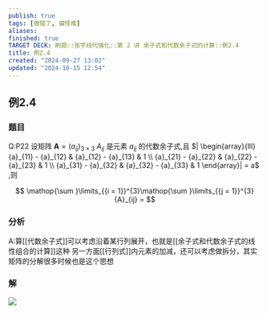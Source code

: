 ```yaml
---
publish: true
tags: [做错了, 偏怪难]
aliases: 
finished: true
TARGET DECK: 刷题::张宇线代强化::第 2 讲 余子式和代数余子式的计算::例2.4
title: 例2.4
created: "2024-09-27 13:02"
updated: "2024-10-15 12:54"
---
```

## 例2.4
### 题目
Q:P22 设矩阵 $\mathbf{A} = {( {a}_{ij}) }_{3 \times 3}$
${A}_{ij}$ 是元素 ${a}_{ij}$ 的代数余子式,且 $| \begin{array}{lll} {a}_{11} - {a}_{12} & {a}_{12} - {a}_{13} & 1 \\ {a}_{21} - {a}_{22} & {a}_{22} - {a}_{23} & 1 \\ {a}_{31} - {a}_{32} & {a}_{32} - {a}_{33} & 1 \end{array}| = a$ ,则

$$
\mathop{\sum }\limits_{{i = 1}}^{3}\mathop{\sum }\limits_{{j = 1}}^{3}{A}_{ij} =
$$
### 分析
A:算[[代数余子式]]可以考虑沿着某行列展开，也就是[[余子式和代数余子式的线性组合的计算]]这种
另一方面[[行列式]]内元素的加减，还可以考虑做拆分，其实矩阵的分解很多时候也是这个思想
### 解
![](https://img.hwenyi.live/202410152052677.webp)
